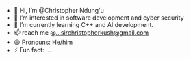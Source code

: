 - 👋 Hi, I’m @Christopher Ndung'u
- 👀 I’m interested in software development and cyber security
- 🌱 I’m currently learning C++ and AI development.
- 📫 reach me @...sirchristopherkush@gmail.com
- 😄 Pronouns: He/him
- ⚡ Fun fact: ...

<!---
ChristopherNdungu/ChristopherNdungu is a ✨ special ✨ repository because its `README.md` (this file) appears on your GitHub profile.
You can click the Preview link to take a look at your changes.
--->
